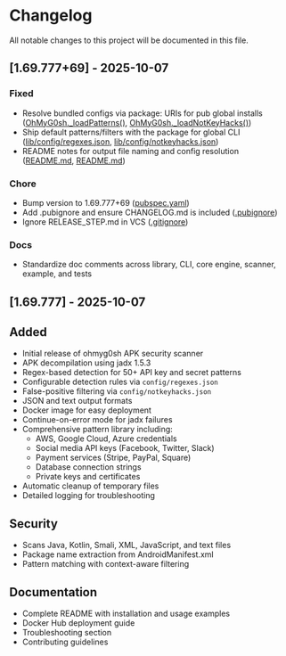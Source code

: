 # Changelog

All notable changes to this project will be documented in this file.

## [1.69.777+69] - 2025-10-07

### Fixed

- Resolve bundled configs via package: URIs for pub global installs ([OhMyG0sh._loadPatterns()](lib/src/ohmyg0sh_base.dart:218), [OhMyG0sh._loadNotKeyHacks()](lib/src/ohmyg0sh_base.dart:260))
- Ship default patterns/filters with the package for global CLI ([lib/config/regexes.json](lib/config/regexes.json), [lib/config/notkeyhacks.json](lib/config/notkeyhacks.json))
- README notes for output file naming and config resolution ([README.md](README.md:87), [README.md](README.md:276))

### Chore

- Bump version to 1.69.777+69 ([pubspec.yaml](pubspec.yaml:3))
- Add .pubignore and ensure CHANGELOG.md is included ([.pubignore](.pubignore:18))
- Ignore RELEASE_STEP.md in VCS ([.gitignore](.gitignore:9))

### Docs

- Standardize doc comments across library, CLI, core engine, scanner, example, and tests

## [1.69.777] - 2025-10-07

## Added

- Initial release of ohmyg0sh APK security scanner
- APK decompilation using jadx 1.5.3
- Regex-based detection for 50+ API key and secret patterns
- Configurable detection rules via `config/regexes.json`
- False-positive filtering via `config/notkeyhacks.json`
- JSON and text output formats
- Docker image for easy deployment
- Continue-on-error mode for jadx failures
- Comprehensive pattern library including:
  - AWS, Google Cloud, Azure credentials
  - Social media API keys (Facebook, Twitter, Slack)
  - Payment services (Stripe, PayPal, Square)
  - Database connection strings
  - Private keys and certificates
- Automatic cleanup of temporary files
- Detailed logging for troubleshooting

## Security

- Scans Java, Kotlin, Smali, XML, JavaScript, and text files
- Package name extraction from AndroidManifest.xml
- Pattern matching with context-aware filtering

## Documentation

- Complete README with installation and usage examples
- Docker Hub deployment guide
- Troubleshooting section
- Contributing guidelines
